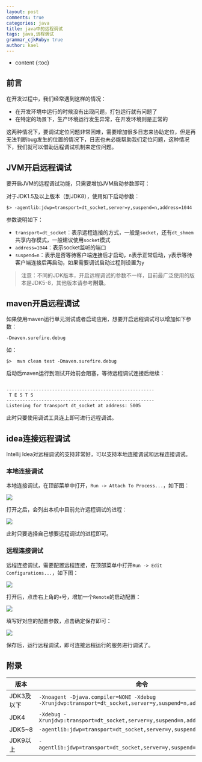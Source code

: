 ```yaml
---
layout: post
comments: true
categories: java
title: java中的远程调试
tags: java,远程调试
grammar_cjkRuby: true
author: kael
---
```


* content
{:toc}

## 前言

在开发过程中，我们经常遇到这样的情况：

* 在开发环境中运行的时候没有出现问题，打包运行就有问题了
* 在特定的场景下，生产环境运行发生异常，在开发环境则是正常的

这两种情况下，要调试定位问题非常困难，需要增加很多日志来协助定位，但是再无法判断bug发生的位置的情况下，日志也未必能帮助我们定位问题，这种情况下，我们就可以借助远程调试机制来定位问题。

## JVM开启远程调试

要开启JVM的远程调试功能，只需要增加JVM启动参数即可：

对于JDK1.5及以上版本（到JDK8），使用如下启动参数：

```
$> -agentlib:jdwp=transport=dt_socket,server=y,suspend=n,address=1044
```

参数说明如下：

* `transport=dt_socket`：表示远程连接的方式，一般是`socket`，还有`dt_shmem`共享内存模式，一般建议使用`socket`模式
* `address=1044`：表示socket监听的端口
* `suspend=n`：表示是否等待客户端连接后才启动，`n`表示正常启动，`y`表示等待客户端连接后再启动，如果需要调试启动过程则设置为`y`

> 注意：不同的JDK版本，开启远程调试的参数不一样，目前最广泛使用的版本是JDK5-8，其他版本请参考**附录**。

## maven开启远程调试

如果使用maven运行单元测试或者启动应用，想要开启远程调试可以增加如下参数：

```
-Dmaven.surefire.debug
```

如：

```
$>  mvn clean test -Dmaven.surefire.debug
```

启动后maven运行到测试开始前会阻塞，等待远程调试连接后继续：

```

-------------------------------------------------------
 T E S T S
-------------------------------------------------------
Listening for transport dt_socket at address: 5005
```

此时只要使用调试工具连上即可进行远程调试。

## idea连接远程调试

Intellij Idea对远程调试的支持非常好，可以支持本地连接调试和远程连接调试。

### 本地连接调试

本地连接调试，在顶部菜单中打开，`Run -> Attach To Process...`，如下图：

![]({{site.image_repo1}}/java_remote_debug/remote_debug_1.png)

打开之后，会列出本机中目前允许远程调试的进程：

![]({{site.image_repo1}}/java_remote_debug/remote_debug_2.png)

此时只要选择自己想要远程调试的进程即可。

### 远程连接调试

远程连接调试，需要配置远程连接，在顶部菜单中打开`Run -> Edit Configurations...`，如下图：

![]({{site.image_repo1}}/java_remote_debug/remote_debug_3.png)

打开后，点击右上角的`+`号，增加一个`Remote`的启动配置：

![]({{site.image_repo1}}/java_remote_debug/remote_debug_4.png)

填写好对应的配置参数，点击确定保存即可：

![]({{site.image_repo1}}/java_remote_debug/remote_debug_5.png)

保存后，运行远程调试，即可连接远程运行的服务进行调试了。

## 附录

|版本|命令|
|----|----|
|JDK3及以下|`-Xnoagent -Djava.compiler=NONE -Xdebug `<br/>`-Xrunjdwp:transport=dt_socket,server=y,suspend=n,address=1044`|
|JDK4|`-Xdebug -Xrunjdwp:transport=dt_socket,server=y,suspend=n,address=1044`|
|JDK5~8|`-agentlib:jdwp=transport=dt_socket,server=y,suspend=n,address=1044`|
|JDK9以上|`-agentlib:jdwp=transport=dt_socket,server=y,suspend=n,address=*:1044`|